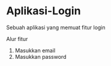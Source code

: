 # Aplikasi-Login
Sebuah aplikasi yang memuat fitur login

Alur fitur
1. Masukkan email
2. Masukkan password

